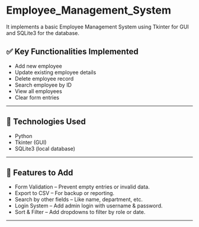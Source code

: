 # Employee_Management_System
It implements a basic Employee Management System using Tkinter for GUI and SQLite3 for the database.
 
## ✅ Key Functionalities Implemented
- Add new employee
- Update existing employee details
- Delete employee record
- Search employee by ID
- View all employees
- Clear form entries
---

## 🧩 Technologies Used

- Python
- Tkinter (GUI)
- SQLite3 (local database)
---

## 📌  Features to Add
- Form Validation – Prevent empty entries or invalid data.
- Export to CSV – For backup or reporting.
- Search by other fields – Like name, department, etc.
- Login System – Add admin login with username & password.
- Sort & Filter – Add dropdowns to filter by role or date.
---
